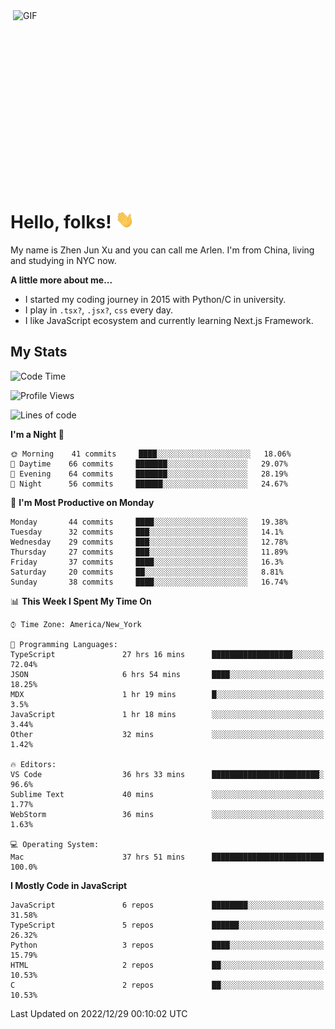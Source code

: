 <img align="right" alt="GIF" src="https://media.giphy.com/media/xUA7bdpLxQhsSQdyog/giphy.gif" width="500" height="320" />

# Hello, folks! <img src="https://raw.githubusercontent.com/arlenxuzj/arlenxuzj/master/assets/wave.gif" width="30px">

My name is Zhen Jun Xu and you can call me Arlen. I'm from China, living and studying in NYC now.

**A little more about me...**

 - I started my coding journey in 2015 with Python/C in university.
 - I play in `.tsx?`, `.jsx?`, `css` every day.
 - I like JavaScript ecosystem and currently learning Next.js Framework.

## My Stats

<!--START_SECTION:waka-->
![Code Time](http://img.shields.io/badge/Code%20Time-2%2C787%20hrs%2016%20mins-blue)

![Profile Views](http://img.shields.io/badge/Profile%20Views-1-blue)

![Lines of code](https://img.shields.io/badge/From%20Hello%20World%20I%27ve%20Written-284%20Thousand%20lines%20of%20code-blue)

**I'm a Night 🦉** 

```text
🌞 Morning    41 commits     ████░░░░░░░░░░░░░░░░░░░░░   18.06% 
🌆 Daytime    66 commits     ███████░░░░░░░░░░░░░░░░░░   29.07% 
🌃 Evening    64 commits     ███████░░░░░░░░░░░░░░░░░░   28.19% 
🌙 Night      56 commits     ██████░░░░░░░░░░░░░░░░░░░   24.67%

```
📅 **I'm Most Productive on Monday** 

```text
Monday       44 commits     ████░░░░░░░░░░░░░░░░░░░░░   19.38% 
Tuesday      32 commits     ███░░░░░░░░░░░░░░░░░░░░░░   14.1% 
Wednesday    29 commits     ███░░░░░░░░░░░░░░░░░░░░░░   12.78% 
Thursday     27 commits     ███░░░░░░░░░░░░░░░░░░░░░░   11.89% 
Friday       37 commits     ████░░░░░░░░░░░░░░░░░░░░░   16.3% 
Saturday     20 commits     ██░░░░░░░░░░░░░░░░░░░░░░░   8.81% 
Sunday       38 commits     ████░░░░░░░░░░░░░░░░░░░░░   16.74%

```


📊 **This Week I Spent My Time On** 

```text
⌚︎ Time Zone: America/New_York

💬 Programming Languages: 
TypeScript               27 hrs 16 mins      ██████████████████░░░░░░░   72.04% 
JSON                     6 hrs 54 mins       ████░░░░░░░░░░░░░░░░░░░░░   18.25% 
MDX                      1 hr 19 mins        █░░░░░░░░░░░░░░░░░░░░░░░░   3.5% 
JavaScript               1 hr 18 mins        ░░░░░░░░░░░░░░░░░░░░░░░░░   3.44% 
Other                    32 mins             ░░░░░░░░░░░░░░░░░░░░░░░░░   1.42%

🔥 Editors: 
VS Code                  36 hrs 33 mins      ████████████████████████░   96.6% 
Sublime Text             40 mins             ░░░░░░░░░░░░░░░░░░░░░░░░░   1.77% 
WebStorm                 36 mins             ░░░░░░░░░░░░░░░░░░░░░░░░░   1.63%

💻 Operating System: 
Mac                      37 hrs 51 mins      █████████████████████████   100.0%

```

**I Mostly Code in JavaScript** 

```text
JavaScript               6 repos             ████████░░░░░░░░░░░░░░░░░   31.58% 
TypeScript               5 repos             ██████░░░░░░░░░░░░░░░░░░░   26.32% 
Python                   3 repos             ████░░░░░░░░░░░░░░░░░░░░░   15.79% 
HTML                     2 repos             ██░░░░░░░░░░░░░░░░░░░░░░░   10.53% 
C                        2 repos             ██░░░░░░░░░░░░░░░░░░░░░░░   10.53%

```



 Last Updated on 2022/12/29 00:10:02 UTC
<!--END_SECTION:waka-->
